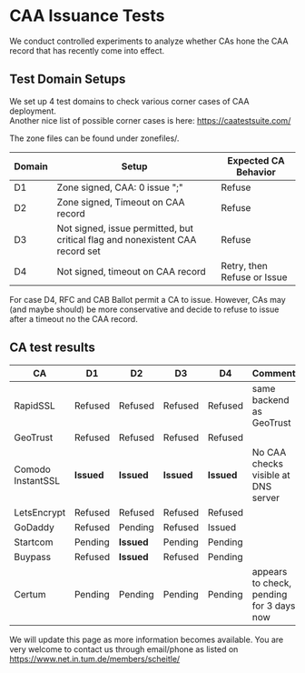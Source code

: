 # CAA Issuance Tests

We conduct controlled experiments to analyze whether CAs hone the CAA record that has recently come into effect. 

## Test Domain Setups

We set up 4 test domains to check various corner cases of CAA deployment.  
Another nice list of possible corner cases is here: https://caatestsuite.com/  

The zone files can be found under zonefiles/.

 


| Domain | Setup                                    | Expected CA Behavior        |
| ------ | ---------------------------------------- | --------------------------- |
| D1     | Zone signed, CAA: 0 issue ";"            | Refuse                      |
| D2     | Zone signed, Timeout on CAA record       | Refuse                      |
| D3     | Not signed, issue permitted, but critical flag and nonexistent  CAA record set | Refuse                      |
| D4     | Not signed, timeout on CAA record        | Retry, then Refuse or Issue |



For case D4, RFC and CAB Ballot permit a CA to issue. However, CAs may (and maybe should) be more conservative and decide to refuse to issue after a timeout no the CAA record.



## CA test results



| CA                | D1         | D2         | D3         | D4         | Comment                                  |
| ----------------- | ---------- | ---------- | ---------- | ---------- | ---------------------------------------- |
| RapidSSL          | Refused    | Refused    | Refused    | Refused    | same backend as GeoTrust                 |
| GeoTrust          | Refused    | Refused    | Refused    | Refused    |                                          |
| Comodo InstantSSL | **Issued** | **Issued** | **Issued** | **Issued** | No CAA checks visible at DNS server      |
| LetsEncrypt       | Refused    | Refused    | Refused    | Refused    |                                          |
| GoDaddy           | Refused    | Pending    | Refused    | Issued     |                                          |
| Startcom          | Pending    | **Issued** | Pending    | Pending    |                                          |
| Buypass           | Refused    | **Issued** | Refused    | Pending    |                                          |
| Certum            | Pending    | Pending    | Pending    | Pending    | appears to check, pending for 3 days now |



We will update this page as more information becomes available.
You are very welcome to contact us through email/phone as listed on https://www.net.in.tum.de/members/scheitle/
